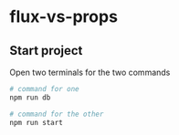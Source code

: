 # flux-vs-props

## Start project

Open two terminals for the two commands
```bash
# command for one
npm run db

# command for the other
npm run start
```